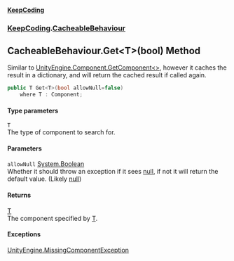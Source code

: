 #### [KeepCoding](index.md 'index')
### [KeepCoding](KeepCoding.md 'KeepCoding').[CacheableBehaviour](KeepCoding_CacheableBehaviour.md 'KeepCoding.CacheableBehaviour')
## CacheableBehaviour.Get&lt;T&gt;(bool) Method
Similar to [UnityEngine.Component.GetComponent&lt;&gt;](https://docs.microsoft.com/en-us/dotnet/api/UnityEngine.Component.GetComponent--1 'UnityEngine.Component.GetComponent``1'), however it caches the result in a dictionary, and will return the cached result if called again.  
```csharp
public T Get<T>(bool allowNull=false)
    where T : Component;
```
#### Type parameters
<a name='KeepCoding_CacheableBehaviour_Get_T_(bool)_T'></a>
`T`  
The type of component to search for.
  
#### Parameters
<a name='KeepCoding_CacheableBehaviour_Get_T_(bool)_allowNull'></a>
`allowNull` [System.Boolean](https://docs.microsoft.com/en-us/dotnet/api/System.Boolean 'System.Boolean')  
Whether it should throw an exception if it sees [null](https://docs.microsoft.com/en-us/dotnet/csharp/language-reference/keywords/null 'https://docs.microsoft.com/en-us/dotnet/csharp/language-reference/keywords/null'), if not it will return the default value. (Likely [null](https://docs.microsoft.com/en-us/dotnet/csharp/language-reference/keywords/null 'https://docs.microsoft.com/en-us/dotnet/csharp/language-reference/keywords/null'))
  
#### Returns
[T](KeepCoding_CacheableBehaviour_Get_T_(bool).md#KeepCoding_CacheableBehaviour_Get_T_(bool)_T 'KeepCoding.CacheableBehaviour.Get&lt;T&gt;(bool).T')  
The component specified by [T](KeepCoding_CacheableBehaviour_Get_T_(bool).md#KeepCoding_CacheableBehaviour_Get_T_(bool)_T 'KeepCoding.CacheableBehaviour.Get&lt;T&gt;(bool).T').
#### Exceptions
[UnityEngine.MissingComponentException](https://docs.microsoft.com/en-us/dotnet/api/UnityEngine.MissingComponentException 'UnityEngine.MissingComponentException')  

